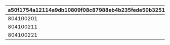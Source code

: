 |a50f1754a12114a9db10809f08c87988eb4b235fede50b3251c0212324d6dc27|2a5d60615c80d23fdc2273b0d9df10a56042aae9d385cbe0ca2144ff28f7ede7|921334cd129ee06d1653d4ebc768531909e4f22a1171be09a9991f02ac9659d1|fc54228cacf8e1223a77d2396011a3b29286a94aba2852f4509497afd3bab93f|
| --- | --- | --- | --- |
|804100201|1.5|0|0|
|804100211|1.5|0|0|
|804100221|1.5|0|0|